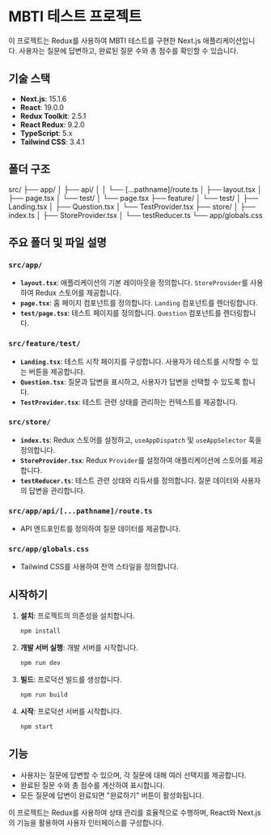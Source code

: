 # MBTI 테스트 프로젝트

이 프로젝트는 Redux를 사용하여 MBTI 테스트를 구현한 Next.js 애플리케이션입니다. 사용자는 질문에 답변하고, 완료된 질문 수와 총 점수를 확인할 수 있습니다.

## 기술 스택

- **Next.js**: 15.1.6
- **React**: 19.0.0
- **Redux Toolkit**: 2.5.1
- **React Redux**: 9.2.0
- **TypeScript**: 5.x
- **Tailwind CSS**: 3.4.1

## 폴더 구조

src/
├── app/
│ ├── api/
│ │ └── [...pathname]/route.ts
│ ├── layout.tsx
│ ├── page.tsx
│ └── test/
│ └── page.tsx
├── feature/
│ └── test/
│ ├── Landing.tsx
│ ├── Question.tsx
│ └── TestProvider.tsx
├── store/
│ ├── index.ts
│ ├── StoreProvider.tsx
│ └── testReducer.ts
└── app/globals.css


## 주요 폴더 및 파일 설명

### `src/app/`

- **`layout.tsx`**: 애플리케이션의 기본 레이아웃을 정의합니다. `StoreProvider`를 사용하여 Redux 스토어를 제공합니다.
- **`page.tsx`**: 홈 페이지 컴포넌트를 정의합니다. `Landing` 컴포넌트를 렌더링합니다.
- **`test/page.tsx`**: 테스트 페이지를 정의합니다. `Question` 컴포넌트를 렌더링합니다.

### `src/feature/test/`

- **`Landing.tsx`**: 테스트 시작 페이지를 구성합니다. 사용자가 테스트를 시작할 수 있는 버튼을 제공합니다.
- **`Question.tsx`**: 질문과 답변을 표시하고, 사용자가 답변을 선택할 수 있도록 합니다.
- **`TestProvider.tsx`**: 테스트 관련 상태를 관리하는 컨텍스트를 제공합니다.

### `src/store/`

- **`index.ts`**: Redux 스토어를 설정하고, `useAppDispatch` 및 `useAppSelector` 훅을 정의합니다.
- **`StoreProvider.tsx`**: Redux `Provider`를 설정하여 애플리케이션에 스토어를 제공합니다.
- **`testReducer.ts`**: 테스트 관련 상태와 리듀서를 정의합니다. 질문 데이터와 사용자의 답변을 관리합니다.

### `src/app/api/[...pathname]/route.ts`

- API 엔드포인트를 정의하여 질문 데이터를 제공합니다.

### `src/app/globals.css`

- Tailwind CSS를 사용하여 전역 스타일을 정의합니다.

## 시작하기

1. **설치**: 프로젝트의 의존성을 설치합니다.
   ```bash
   npm install
   ```

2. **개발 서버 실행**: 개발 서버를 시작합니다.
   ```bash
   npm run dev
   ```

3. **빌드**: 프로덕션 빌드를 생성합니다.
   ```bash
   npm run build
   ```

4. **시작**: 프로덕션 서버를 시작합니다.
   ```bash
   npm start
   ```

## 기능

- 사용자는 질문에 답변할 수 있으며, 각 질문에 대해 여러 선택지를 제공합니다.
- 완료된 질문 수와 총 점수를 계산하여 표시합니다.
- 모든 질문에 답변이 완료되면 "완료하기" 버튼이 활성화됩니다.

이 프로젝트는 Redux를 사용하여 상태 관리를 효율적으로 수행하며, React와 Next.js의 기능을 활용하여 사용자 인터페이스를 구성합니다.